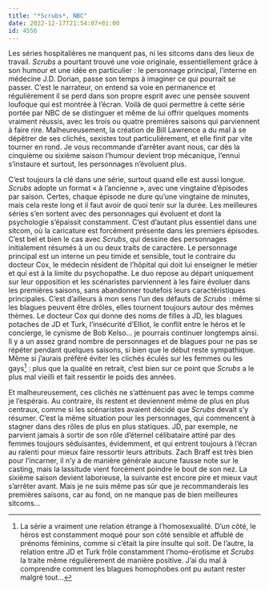 ```yaml
---
title: "*Scrubs*, NBC"
date: 2022-12-17T21:54:07+01:00
id: 4556 
---
```


Les séries hospitalières ne manquent pas, ni les sitcoms dans des lieux de travail. *Scrubs* a pourtant trouvé une voie originale, essentiellement grâce à son humour et une idée en particulier : le personnage principal, l’interne en médecine J.D. Dorian, passe son temps à imaginer ce qui pourrait se passer. C’est le narrateur, on entend sa voie en permanence et régulièrement il se perd dans son propre esprit avec une pensée souvent loufoque qui est montrée à l’écran. Voilà de quoi permettre à cette série portée par NBC de se distinguer et même de lui offrir quelques moments vraiment réussis, avec les trois ou quatre premières saisons qui parviennent à faire rire. Malheureusement, la création de Bill Lawrence a du mal à se dépêtrer de ses clichés, sexistes tout particulièrement, et elle finit par vite tourner en rond. Je vous recommande d’arrêter avant nous, car dès la cinquième ou sixième saison l’humour devient trop mécanique, l’ennui s’instaure et surtout, les personnages n’évoluent plus.

C’est toujours la clé dans une série, surtout quand elle est aussi longue. *Scrubs* adopte un format « à l’ancienne », avec une vingtaine d’épisodes par saison. Certes, chaque épisode ne dure qu’une vingtaine de minutes, mais cela reste long et il faut avoir de quoi tenir sur la durée. Les meilleures séries s’en sortent avec des personnages qui évoluent et dont la psychologie s’épaissit constamment. C’est d’autant plus essentiel dans une sitcom, où la caricature est forcément présente dans les premiers épisodes. C’est bel et bien le cas avec *Scrubs*, qui dessine des personnages initialement résumés à un ou deux traits de caractère. Le personnage principal est un interne un peu timide et sensible, tout le contraire du docteur Cox, le médecin résident de l’hôpital qui doit lui enseigner le métier et qui est à la limite du psychopathe. Le duo repose au départ uniquement sur leur opposition et les scénaristes parviennent à les faire évoluer dans les premières saisons, sans abandonner toutefois leurs caractéristiques principales. C’est d’ailleurs à mon sens l’un des défauts de *Scrubs* : même si les blagues peuvent être drôles, elles tournent toujours autour des mêmes thèmes. Le docteur Cox qui donne des noms de filles à JD, les blagues potaches de JD et Turk, l’insécurité d’Elliot, le conflit entre le héros et le concierge, le cynisme de Bob Kelso… je pourrais continuer longtemps ainsi. Il y a un assez grand nombre de personnages et de blagues pour ne pas se répéter pendant quelques saisons, si bien que le début reste sympathique. Même si j’aurais préféré éviter les clichés éculés sur les femmes ou les gays[^1] : plus que la qualité en retrait, c’est bien sur ce point que *Scrubs* a le plus mal vieilli et fait ressentir le poids des années.

Et malheureusement, ces clichés ne s’atténuent pas avec le temps comme je l’espérais. Au contraire, ils restent et deviennent même de plus en plus centraux, comme si les scénaristes avaient décidé que *Scrubs* devait s’y résumer. C’est la même situation pour les personnages, qui commencent à stagner dans des rôles de plus en plus statiques. JD, par exemple, ne parvient jamais à sortir de son rôle d’éternel célibataire attiré par des femmes toujours séduisantes, évidemment, et qui entrent toujours à l’écran au ralenti pour mieux faire ressortir leurs attributs. Zach Braff est très bien pour l’incarner, il n’y a de manière générale aucune fausse note sur le casting, mais la lassitude vient forcément poindre le bout de son nez. La sixième saison devient laborieuse, la suivante est encore pire et mieux vaut s’arrêter avant. Mais je ne suis même pas sûr que je recommanderais les premières saisons, car au fond, on ne manque pas de bien meilleures sitcoms…


[^1]: La série a vraiment une relation étrange à l’homosexualité. D’un côté, le héros est constamment moqué pour son côté sensible et affublé de prénoms féminins, comme si c’était la pire insulte qui soit. De l’autre, la relation entre JD et Turk frôle constamment l’homo-érotisme et *Scrubs* la traite même régulièrement de manière positive. J’ai du mal à comprendre comment les blagues homophobes ont pu autant rester malgré tout…